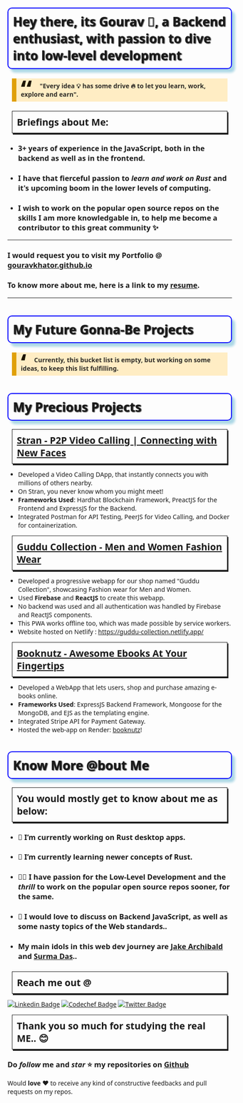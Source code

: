 # Hey there, its Gourav 👋, a Backend enthusiast, with passion to dive into low-level development

[comment]: < > "This whole text inside the double quotes, is a comment"
[comment]: < > "We can add style tag and style the whole layout of this markdown.."

<style>
/* These styles are automatically added to the markdown default styles */
body{
  font-family: system-ui, -apple-system, BlinkMacSystemFont, 'Segoe UI', Roboto, Oxygen, Ubuntu, Cantarell, 'Open Sans', 'Helvetica Neue', sans-serif;
}

h1{
  border: 2px solid blue;
  border-radius: 10px;
  padding: 10px;
  text-shadow: 1.5px 1px 2px;
  box-shadow: 7px 8px 5px lightblue;
}

h2{
  border: 0.5px solid;
  padding: 10px;
  margin: 10px;
  box-shadow: 2px 3px;
}

blockquote {
  background: #ffedc4;
  color: #2e2b26;
  font-weight: bolder;
  border-left: 10px solid #e0a009;
  margin: 1.5em 10px;
  padding: 0.5em 10px;
  quotes: "\201C""\201D""\2018""\2019";
}

blockquote:before {
  color: #1c1402;
  content: open-quote;
  font-size: 4em;
  line-height: 0.1em;
  margin-right: 0.25em;
  vertical-align: -0.4em;
}

blockquote p {
  display: inline;
}

</style>

> "Every idea 💡 has some drive 🔥 to let you learn, work, explore and earn".

## Briefings about Me:

[comment]: < > "Adding h3 html tags below, so that the points are larger than the normal size"

- <h3><b>3+ years of experience in the JavaScript</b>, both in the backend as well as in the frontend.</h3>
- <h3>I have that fierceful passion to <em><b>learn and work on Rust</b></em> and it's upcoming boom in the lower levels of computing.</h3>
- <h3>I wish to work on the popular open source repos on the skills I am more knowledgable in, to help me become a contributor to this great community ✨</h3>

---

<h3><b>I would request you to visit my Portfolio @ <a href="https://gouravkhator.github.io/">gouravkhator.github.io</a></b></h3>

<h3><b>To know more about me, here is a link to my <a href="https://drive.google.com/file/d/1LheHuKCc8MaftpwWwMSkPOGGJjhoAMa_/view?usp=sharing">resume</a>.</b></h3>

---

# My Future Gonna-Be Projects

> Currently, this bucket list is empty, but working on some ideas, to keep this list fulfilling.

# My Precious Projects

## [Stran - P2P Video Calling | Connecting with New Faces](https://github.com/gouravkhator/stran)

- Developed a Video Calling DApp, that instantly connects you with millions of others nearby.
- On Stran, you never know whom you might meet!
- **Frameworks Used**: Hardhat Blockchain Framework, PreactJS for the Frontend and ExpressJS for the Backend.
- Integrated Postman for API Testing, PeerJS for Video Calling, and Docker for containerization.

## [Guddu Collection - Men and Women Fashion Wear](https://github.com/gouravkhator/guddu-collection)

- Developed a progressive webapp for our shop named "Guddu Collection", showcasing Fashion wear for Men and Women.
- Used **Firebase** and **ReactJS** to create this webapp.
- No backend was used and all authentication was handled by Firebase and ReactJS components.
- This PWA works offline too, which was made possible by service workers.
- Website hosted on Netlify : https://guddu-collection.netlify.app/

## [Booknutz - Awesome Ebooks At Your Fingertips](https://github.com/gouravkhator/booknutz)

- Developed a WebApp that lets users, shop and purchase amazing e-books online.
- **Frameworks Used**: ExpressJS Backend Framework, Mongoose for the MongoDB, and EJS as the templating engine.
- Integrated Stripe API for Payment Gateway.
- Hosted the web-app on Render: [booknutz](https://booknutz.onrender.com/)!

# Know More @bout Me

## You would mostly get to know about me as below:

- <h3>🔭 I’m currently working on Rust desktop apps.</h3>
- <h3>🌱 I’m currently learning newer concepts of Rust.</h3>
- <h3>❤️‍🔥 I have passion for the <b>Low-Level Development</b> and the <em><b>thrill</b></em> to work on the popular open source repos sooner, for the same.</h3>
- <h3>💬 I would love to discuss on <b>Backend JavaScript</b>, as well as some nasty topics of the Web standards..</h3>
- <h3>My main idols in this web dev journey are <a href="https://github.com/jakearchibald">Jake Archibald</a> and <a href="https://github.com/surma">Surma Das</a>..<h3>

## Reach me out @

[![Linkedin Badge](https://img.shields.io/badge/-Gourav_Khator-blue?style=flat-circle&logo=Linkedin&logoColor=white&link=https://www.linkedin.com/in/gouravkhator/)](https://www.linkedin.com/in/gouravkhator/)
[![Codechef Badge](https://img.shields.io/badge/-Gourav_Khator-brown?style=flat-circle&logo=Codechef&logoColor=white&link=https://www.codechef.com/users/gourav_khator)](https://www.codechef.com/users/gourav_khator)
[![Twitter Badge](https://img.shields.io/badge/-Gourav_Khator-darkgreen?style=flat-circle&logo=Twitter&logoColor=white&link=https://twitter.com/_gouravkhator)](https://twitter.com/_gouravkhator)

## Thank you so much for studying the real ME.. 😊

### Do _follow_ me and _star_ ⭐ my repositories on [Github](https://github.com/gouravkhator)

Would **love ❤️** to receive any kind of constructive feedbacks and pull requests on my repos.
